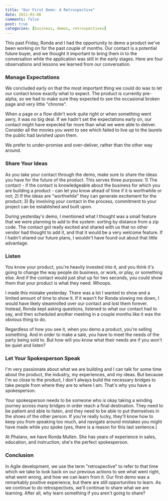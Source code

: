 ```yaml
--- 
title: "Our First Demo: A Retrospective"
date: 2011-03-06
comments: false
post: true
categories: [business, demos, retrospectives]
---
```

This past Friday, Ronda and I had the opportunity to demo a product we've been working on for the past couple of months.  Our contact is a potential future buyer, and we thought it important to bring them in to the conversation while the application was still in the early stages. Here are four observations and lessons we learned from our conversation.

### Manage Expectations
We concluded early on that the most important thing we could do was to let our contact know exactly what to expect. The product is currently pre-alpha, so we had to make sure they expected to see the occasional broken page and very little "chrome".

When a page or a flow didn't work quite right or when something went awry, it was no big deal. If we hadn't set the expectations early on, our contact might have expected far more than what we were able to deliver. Consider all the movies you went to see which failed to live up to the laurels the public had lavished upon them.

We prefer to under-promise and over-deliver, rather than the other way around.

### Share Your Ideas
As you take your contact through the demo, make sure to share the ideas you have for the future of the product. This serves three purposes: 1) The contact - if the contact is knowledgeable about the business for which you are building a product - can let you know ahead of time if it is worthwhile or not; 2) If the ideas are "worthwhile" they can generate excitement for the product; 3) By involving your contact in the process, commitment to your project can be established and built upon.

During yesterday's demo, I mentioned what I thought was a small feature that we were planning to add to the system: sorting by distance from a zip code. The contact got really excited and shared with us that no other vendor had thought to add it, and that it would be a very welcome feature. If I hadn't shared our future plans, I wouldn't have found out about that little advantage.

### Listen
You know your product, you're heavily invested into it, and you think it's going to change the way people do business, or work, or play, or something else. And if the contact would just shut up for two seconds, you could show them that your product is what they need. Whoops.

I made this mistake yesterday. There was a lot I wanted to show and a limited amount of time to show it. If it wasn't for Ronda slowing me down, I would have likely steamrolled over our contact and lost them forever. Instead, Ronda kept asking questions, listened to what our contact had to say, and then scheduled another meeting in a couple months like it was the obvious thing to do.

Regardless of how you see it, when you demo a product, you're selling something. And in order to make a sale, you have to meet the needs of the party being sold to. But how will you know what their needs are if you won't be quiet and listen?

### Let Your Spokesperson Speak
I'm very passionate about what we are building and I can talk for some time about the product, the industry, my experiences, and my ideas. But because I'm so close to the product, I don't always build the necessary bridges to take people from where they are to where I am. That's why you have a spokesperson.

Your spokesperson needs to be someone who is okay taking a winding journey across many bridges in order reach a final destination. They need to be patient and able to listen, and they need to be able to put themselves in the shoes of the other person. If you're really lucky, they'll know how to keep you from speaking too much, and navigate around mistakes you might have made while you spoke (yes, there is a reason for this last sentence.)

At Phalanx, we have Ronda Mullen. She has years of experience in sales, education, and instruction; she's the perfect spokesperson.

### Conclusion
In Agile development, we use the term "retrospective" to refer to that time which we take to look back on our previous actions to see what went right, what went wrong, and how we can learn from it. Our first demo was a remarkably positive experience, but there are still opportunities to learn. As we continue to do retrospectives, we'll continue to share what we are learning. After all, why learn something if you aren't going to share?
